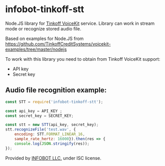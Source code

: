 # infobot-tinkoff-stt
Node.JS library for [Tinkoff VoiceKit](https://voicekit.tinkoff.ru/) service.
Library can work in stream mode or recognize stored audio file.

Based on examples for Node.JS from https://github.com/TinkoffCreditSystems/voicekit-examples/tree/master/nodejs

To work with this library you need to obtain from Tinkoff VoiceKit support:
* API key
* Secret key

## Audio file recognition example:
```javascript
const STT = require('infobot-tinkoff-stt');

const api_key = API_KEY ;
const secret_key = SECRET_KEY;

const stt = new STT(api_key, secret_key);
stt.recognizeFile('test.wav', {
    encoding: STT.FORMAT_LINEAR_16,
    sample_rate_hertz: 16000}).then(res => {
    console.log(JSON.stringify(res));
});
````

Provided by [INFOBOT LLC.](https://infobot.pro) under ISC license.

